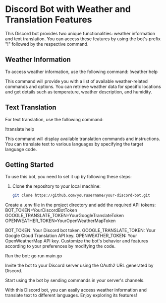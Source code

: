 # Discord Bot with Weather and Translation Features

This Discord bot provides two unique functionalities: weather information and text translation. You can access these features by using the bot's prefix "!" followed by the respective command.

## Weather Information

To access weather information, use the following command:
!weather help

This command will provide you with a list of available weather-related commands and options. You can retrieve weather data for specific locations and get details such as temperature, weather description, and humidity.

## Text Translation

For text translation, use the following command:

!translate help

This command will display available translation commands and instructions. You can translate text to various languages by specifying the target language code.

## Getting Started

To use this bot, you need to set it up by following these steps:

1. Clone the repository to your local machine:

   ```bash
   git clone https://github.com/yourusername/your-discord-bot.git

Create a .env file in the project directory and add the required API tokens:
BOT_TOKEN=YourDiscordBotToken
GOOGLE_TRANSLATE_TOKEN=YourGoogleTranslateToken
OPENWEATHER_TOKEN=YourOpenWeatherMapToken

BOT_TOKEN: Your Discord bot token.
GOOGLE_TRANSLATE_TOKEN: Your Google Cloud Translation API key.
OPENWEATHER_TOKEN: Your OpenWeatherMap API key.
Customize the bot's behavior and features according to your preferences by modifying the code.

Run the bot:
go run main.go

Invite the bot to your Discord server using the OAuth2 URL generated by Discord.

Start using the bot by sending commands in your server's channels.

With this Discord bot, you can easily access weather information and translate text to different languages. Enjoy exploring its features!

